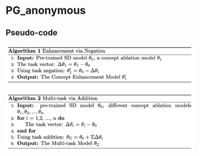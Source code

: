# PG_anonymous

## Pseudo-code
![pseudo-code](https://github.com/Aloha-everyone/PG_anonymous/blob/main/pseudo-code.png)
